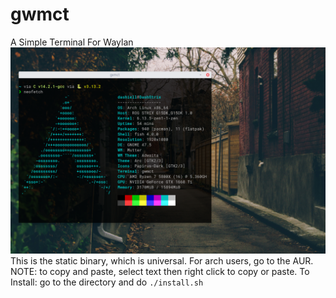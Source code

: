 # gwmct
A Simple Terminal For Waylan
![alt text](https://github.com/0xEcoder/gwmct/blob/main/image.jpg)
This is the static binary, which is universal. For arch users, go to the AUR.
NOTE: to copy and paste, select text then right click to copy or paste.
To Install: go to the directory and do ```./install.sh```
